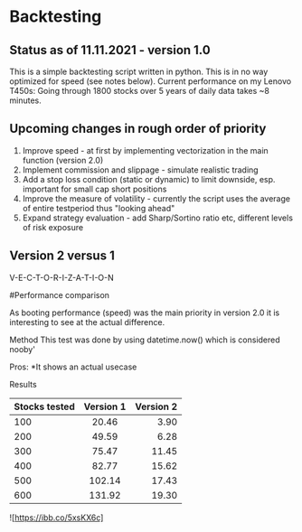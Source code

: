 # Backtesting



## Status as of 11.11.2021 - version 1.0

This is a simple backtesting script written in python. This is in no way optimized for speed (see notes below).
Current performance on my Lenovo T450s: Going through 1800 stocks over 5 years of daily data takes ~8 minutes.


## Upcoming changes in rough order of priority

1) Improve speed - at first by implementing vectorization in the main function (version 2.0)
2) Implement commission and slippage - simulate realistic trading
3) Add a stop loss condition (static or dynamic) to limit downside, esp. important for small cap short positions
4) Improve the measure of volatility - currently the script uses the average of entire testperiod thus "looking ahead"
5) Expand strategy evaluation - add Sharp/Sortino ratio etc, different levels of risk exposure 
 

## Version 2 versus 1
V-E-C-T-O-R-I-Z-A-T-I-O-N

#Performance comparison

As booting performance (speed) was the main priority in version 2.0 it is interesting to see at the actual difference.

Method
This test was done by using datetime.now() which is considered nooby'

Pros:
*It shows an actual usecase

Results



| Stocks tested | Version 1    | Version 2    |
| :------------ |:------------:| ------------:|
| 100           | 20.46        | 3.90         |
| 200           | 49.59        | 6.28         |
| 300           | 75.47        | 11.45        |
| 400           | 82.77        | 15.62        |
| 500           | 102.14       | 17.43        |
| 600           | 131.92       | 19.30        |



![https://ibb.co/5xsKX6c]

